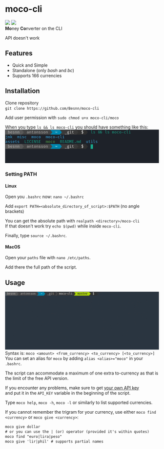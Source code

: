 # moco-cli
<img src='https://img.shields.io/github/languages/code-size/Besnn/moco-cli?style=plastic'></img> 
<img src='https://img.shields.io/github/license/Besnn/moco-cli?color=blue&style=plastic'></img>  
**Mo**ney **Co**nverter on the CLI

API doesn't work

## Features
<ul>
    <li>Quick and Simple</li>  
    <li>Standalone (only <em>bash</em> and <em>bc</em>)</li>  
    <li>Supports 166 currencies</li>  
</ul>

## Installation
Clone repository  
    ```
    git clone https://github.com/Besnn/moco-cli
    ```  

Add user permission with `sudo chmod u+x moco-cli/moco`  


When you type `ls && ls moco-cli` you should have something like this:  
![ls && ls moco-cli](/assets/ls.png)

### Setting PATH
#### Linux
Open you `.bashrc` now: `nano ~/.bashrc`  


Add `export PATH=<absolute_directory_of_script>:$PATH` (no angle brackets)

You can get the absolute path with `realpath <directory>/moco-cli`  
If that doesn't work try `echo $(pwd)` while inside `moco-cli`.

Finally, type `source ~/.bashrc`.  

#### MacOS
Open your `paths` file with `nano /etc/paths`.  

Add there the full path of the script.

## Usage
![usage0](/assets/usage0.gif)  
Syntax is: `moco <amount> <from_currency> <to_currency> [<to_currency>]`  
You can set an alias for `moco` by adding `alias <alias>="moco"` in your `.bashrc`.

The script can accommodate a maximum of one extra to-currency as that is the limit of the free API version.  

If you encounter any problems, make sure to get [your own API key](https://free.currencyconverterapi.com/)   
and put it in the `API_KEY` variable in the beginning of the script.  

Type `moco help`, `moco -h`, `moco -l` or similarly to list supported currencies.

If you cannot remember the trigram for your currency, use either `moco find <currency>` or `moco give <currency>`:
```shell
moco give dollar
# or you can use the | (or) operator (provided it's within quotes)
moco find "euro|lira|peso"
moco give 'lir|phil' # supports partial names
```
